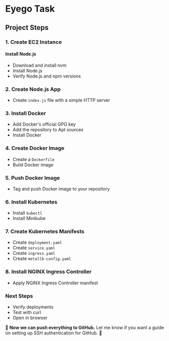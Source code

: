 # Eyego Task


## Project Steps

### 1. Create EC2 Instance
#### Install Node.js
- Download and install nvm
- Install Node.js
- Verify Node.js and npm versions

### 2. Create Node.js App
- Create `index.js` file with a simple HTTP server

### 3. Install Docker
- Add Docker's official GPG key
- Add the repository to Apt sources
- Install Docker

### 4. Create Docker Image
- Create a `Dockerfile`
- Build Docker image

### 5. Push Docker Image
- Tag and push Docker image to your repository

### 6. Install Kubernetes
- Install `kubectl`
- Install Minikube

### 7. Create Kubernetes Manifests
- Create `deployment.yaml`
- Create `service.yaml`
- Create `ingress.yaml`
- Create `metallb-config.yaml`

### 8. Install NGINX Ingress Controller
- Apply NGINX Ingress Controller manifest

### Next Steps
- Verify deployments
- Test with curl
- Open in browser

🎯 **Now we can push everything to GitHub.** Let me know if you want a guide on setting up SSH authentication for GitHub. 🚀